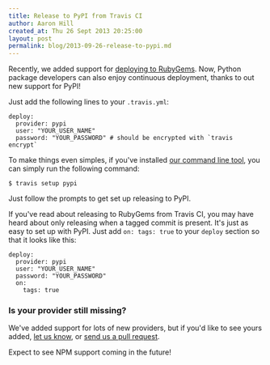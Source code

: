 ```yaml
---
title: Release to PyPI from Travis CI
author: Aaron Hill
created_at: Thu 26 Sept 2013 20:25:00
layout: post
permalink: blog/2013-09-26-release-to-pypi.md
---
```


Recently, we added support for [deploying to RubyGems](/blog/2013-08-22-let-travis-push-your-rubygems).
Now, Python package developers can also enjoy continuous deployment, thanks to out new support for PyPI!

Just add the following lines to your `.travis.yml`:

    deploy:
      provider: pypi
      user: "YOUR_USER_NAME"
      password: "YOUR_PASSWORD" # should be encrypted with `travis encrypt`

To make things even simples, if you've installed [our command line tool](2013-08-22-let-travis-push-your-rubygems),
you can simply run the following command:

    $ travis setup pypi

Just follow the prompts to get set up releasing to PyPI.

If you've read about releasing to RubyGems from Travis CI, you may have heard about only releasing when a tagged commit is present.
It's just as easy to set up with PyPI.
Just add `on: tags: true` to your `deploy` section so that it looks like this:

    deploy:
      provider: pypi
      user: "YOUR_USER_NAME"
      password: "YOUR_PASSWORD"
      on:
        tags: true


### Is your provider still missing?

We've added support for lots of new providers, but if you'd like to see yours added, [let us know](mail:support@travis-ci.com),
or [send us a pull request](http://github.com/rkh/dpl).

Expect to see NPM support coming in the future!
